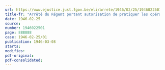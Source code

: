 ```yaml
---
url: https://www.ejustice.just.fgov.be/eli/arrete/1946/02/25/1946022501/justel
title-fr: "Arrêté du Régent portant autorisation de pratiquer les opérations de capitalisation"
date: 1946-02-25
source:
number: 1946022501
page: 888888
case: 1946-02-25/01
publication: 1946-03-08
starts:
modifies:
pdf-original:
pdf-consolidated:
---
```


